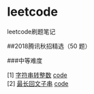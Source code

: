 # leetcode
leetcode刷题笔记

##2018腾讯秋招精选（50 题）

###中等难度

[1] [字符串转整数](https://leetcode-cn.com/problems/string-to-integer-atoi/description/) [code](https://github.com/luozhiping/leetcode/blob/master/middle/atoi.py)  
[2] [最长回文子串](https://leetcode-cn.com/problems/longest-palindromic-substring/description/) [code](https://github.com/luozhiping/leetcode/blob/master/middle/longest_palindromic_substring.py)
